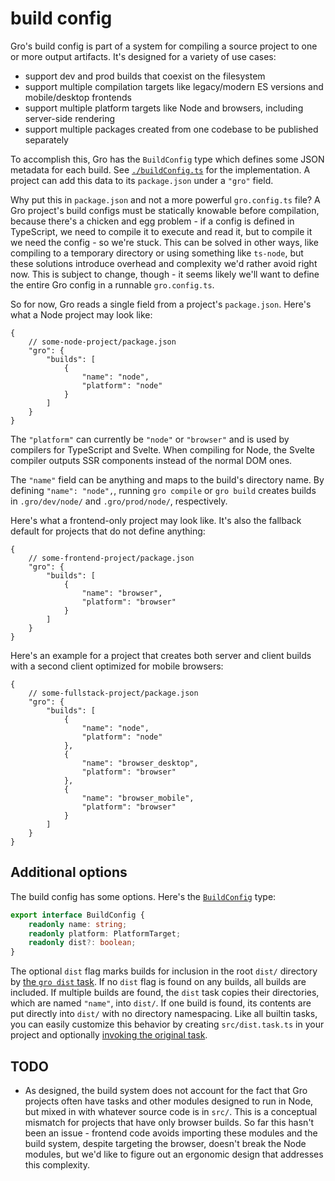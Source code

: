 # build config

Gro's build config is part of a system for compiling a source project
to one or more output artifacts.
It's designed for a variety of use cases:

- support dev and prod builds that coexist on the filesystem
- support multiple compilation targets like legacy/modern ES versions and mobile/desktop frontends
- support multiple platform targets like Node and browsers, including server-side rendering
- support multiple packages created from one codebase to be published separately

To accomplish this, Gro has the `BuildConfig` type
which defines some JSON metadata for each build.
See [`./buildConfig.ts`](./buildConfig.ts) for the implementation.
A project can add this data to its `package.json` under a `"gro"` field.

Why put this in `package.json` and not a more powerful `gro.config.ts` file?
A Gro project's build configs must be statically knowable before compilation,
because there's a chicken and egg problem -
if a config is defined in TypeScript,
we need to compile it to execute and read it,
but to compile it we need the config - so we're stuck.
This can be solved in other ways,
like compiling to a temporary directory or using something like `ts-node`,
but these solutions introduce overhead and complexity we'd rather avoid right now.
This is subject to change, though -
it seems likely we'll want to define the entire Gro config in a runnable `gro.config.ts`.

So for now, Gro reads a single field from a project's `package.json`.
Here's what a Node project may look like:

```jsonc
{
	// some-node-project/package.json
	"gro": {
		"builds": [
			{
				"name": "node",
				"platform": "node"
			}
		]
	}
}
```

The `"platform"` can currently be `"node"` or `"browser"` and
is used by compilers for TypeScript and Svelte.
When compiling for Node, the Svelte compiler outputs SSR components instead of the normal DOM ones.

The `"name"` field can be anything and maps to the build's directory name.
By defining `"name": "node",`, running `gro compile` or `gro build` creates builds
in `.gro/dev/node/` and `.gro/prod/node/`, respectively.

Here's what a frontend-only project may look like.
It's also the fallback default for projects that do not define anything:

```jsonc
{
	// some-frontend-project/package.json
	"gro": {
		"builds": [
			{
				"name": "browser",
				"platform": "browser"
			}
		]
	}
}
```

Here's an example for a project that creates both server and client builds
with a second client optimized for mobile browsers:

```jsonc
{
	// some-fullstack-project/package.json
	"gro": {
		"builds": [
			{
				"name": "node",
				"platform": "node"
			},
			{
				"name": "browser_desktop",
				"platform": "browser"
			},
			{
				"name": "browser_mobile",
				"platform": "browser"
			}
		]
	}
}
```

## Additional options

The build config has some options. Here's the [`BuildConfig`](./buildConfig.ts) type:

```ts
export interface BuildConfig {
	readonly name: string;
	readonly platform: PlatformTarget;
	readonly dist?: boolean;
}
```

The optional `dist` flag marks builds for inclusion in the root `dist/` directory
by [the `gro dist` task](../dist.task.ts).
If no `dist` flag is found on any builds, all builds are included.
If multiple builds are found, the `dist` task copies their directories,
which are named `"name"`, into `dist/`.
If one build is found, its contents are put directly into `dist/` with no directory namespacing.
Like all builtin tasks, you can easily customize this behavior
by creating `src/dist.task.ts` in your project and optionally
[invoking the original task](../task#run-a-task-inside-another-task).

## TODO

- As designed, the build system does not account for the fact
  that Gro projects often have tasks and other modules designed to run in Node,
  but mixed in with whatever source code is in `src/`.
  This is a conceptual mismatch for projects that have only browser builds.
  So far this hasn't been an issue - frontend code avoids importing these modules
  and the build system, despite targeting the browser, doesn't break the Node modules,
  but we'd like to figure out an ergonomic design that addresses this complexity.

